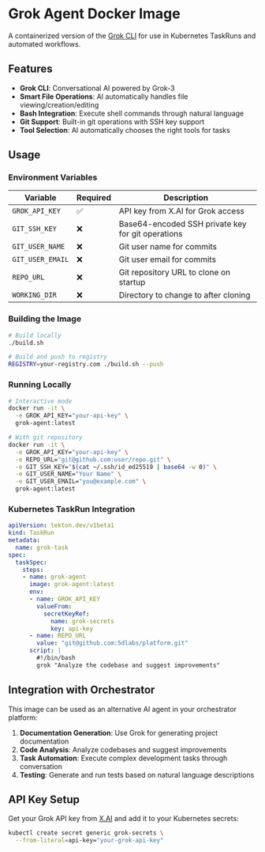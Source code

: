 # Grok Agent Docker Image

A containerized version of the [Grok CLI](https://github.com/superagent-ai/grok-cli) for use in Kubernetes TaskRuns and automated workflows.

## Features

- **Grok CLI**: Conversational AI powered by Grok-3
- **Smart File Operations**: AI automatically handles file viewing/creation/editing
- **Bash Integration**: Execute shell commands through natural language
- **Git Support**: Built-in git operations with SSH key support
- **Tool Selection**: AI automatically chooses the right tools for tasks

## Usage

### Environment Variables

| Variable | Required | Description |
|----------|----------|-------------|
| `GROK_API_KEY` | ✅ | API key from X.AI for Grok access |
| `GIT_SSH_KEY` | ❌ | Base64-encoded SSH private key for git operations |
| `GIT_USER_NAME` | ❌ | Git user name for commits |
| `GIT_USER_EMAIL` | ❌ | Git user email for commits |
| `REPO_URL` | ❌ | Git repository URL to clone on startup |
| `WORKING_DIR` | ❌ | Directory to change to after cloning |

### Building the Image

```bash
# Build locally
./build.sh

# Build and push to registry
REGISTRY=your-registry.com ./build.sh --push
```

### Running Locally

```bash
# Interactive mode
docker run -it \
  -e GROK_API_KEY="your-api-key" \
  grok-agent:latest

# With git repository
docker run -it \
  -e GROK_API_KEY="your-api-key" \
  -e REPO_URL="git@github.com:user/repo.git" \
  -e GIT_SSH_KEY="$(cat ~/.ssh/id_ed25519 | base64 -w 0)" \
  -e GIT_USER_NAME="Your Name" \
  -e GIT_USER_EMAIL="you@example.com" \
  grok-agent:latest
```

### Kubernetes TaskRun Integration

```yaml
apiVersion: tekton.dev/v1beta1
kind: TaskRun
metadata:
  name: grok-task
spec:
  taskSpec:
    steps:
    - name: grok-agent
      image: grok-agent:latest
      env:
      - name: GROK_API_KEY
        valueFrom:
          secretKeyRef:
            name: grok-secrets
            key: api-key
      - name: REPO_URL
        value: "git@github.com:5dlabs/platform.git"
      script: |
        #!/bin/bash
        grok "Analyze the codebase and suggest improvements"
```

## Integration with Orchestrator

This image can be used as an alternative AI agent in your orchestrator platform:

1. **Documentation Generation**: Use Grok for generating project documentation
2. **Code Analysis**: Analyze codebases and suggest improvements
3. **Task Automation**: Execute complex development tasks through conversation
4. **Testing**: Generate and run tests based on natural language descriptions

## API Key Setup

Get your Grok API key from [X.AI](https://x.ai) and add it to your Kubernetes secrets:

```bash
kubectl create secret generic grok-secrets \
  --from-literal=api-key="your-grok-api-key"
```